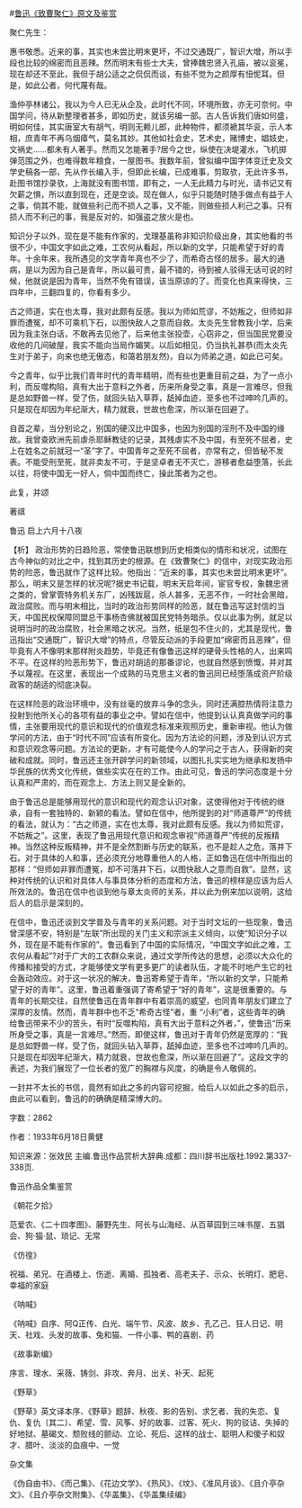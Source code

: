 #[鲁迅《致曹聚仁》原文及鉴赏](https://www.vrrw.net/wx/9463.html)

聚仁先生：

惠书敬悉。近来的事，其实也未尝比明末更坏，不过交通既广，智识大增，所以手段也比较的绵密而且恶辣。然而明末有些士大夫，曾捧魏忠贤入孔庙，被以衮冕，现在却还不至此，我但于胡公适之之侃侃而谈，有些不觉为之颜厚有忸怩耳。但是，如此公者，何代蔑有哉。

渔仲亭林诸公，我以为今人已无从企及，此时代不同，环境所致，亦无可奈何。中国学问，待从新整理者甚多，即如历史，就该另编一部。古人告诉我们唐如何盛，明如何佳，其实唐室大有胡气，明则无赖儿郎，此种物件，都须褫其华衮，示人本相，庶青年不再乌烟瘴气，莫名其妙。其他如社会史，艺术史，赌博史，娼妓史，文祸史……都未有人著手。然而又怎能著手?居今之世，纵使在决堤灌水，飞机掷弹范围之外，也难得数年粮食，一屋图书。我数年前，曾拟编中国字体变迁史及文学史稿各一部，先从作长编入手，但即此长编，已成难事，剪取欤，无此许多书，赴图书馆抄录欤，上海就没有图书馆，即有之，一人无此精力与时光，请书记又有欠薪之惧，所以直到现在，还是空谈。现在做人，似乎只能随时随手做点有益于人之事，倘其不能，就做些利己而不损人之事，又不能，则做些损人利己之事。只有损人而不利己的事，我是反对的，如强盗之放火是也。

知识分子以外，现在是不能有作家的，戈理基虽称非知识阶级出身，其实他看的书很不少，中国文字如此之难，工农何从看起，所以新的文学，只能希望于好的青年。十余年来，我所遇见的文学青年真也不少了，而希奇古怪的居多。最大的通病，是以为因为自己是青年，所以最可贵，最不错的，待到被人驳得无话可说的时候，他就说是因为青年，当然不免有错误，该当原谅的了。而变化也真来得快，三四年中，三翻四复的，你看有多少。

古之师道，实在也太尊，我对此颇有反感。我以为师如荒谬，不妨叛之，但师如非罪而遭冤，却不可乘机下石，以图快敌人之意而自救。太炎先生曾教我小学，后来因为我主张白话，不敢再去见他了，后来他主张投壶，心窃非之，但当国民党要没收他的几间破屋，我实不能向当局作媚笑。以后如相见，仍当执礼甚恭(而太炎先生对于弟子，向来也绝无傲态，和蔼若朋友然)，自以为师弟之道，如此已可矣。

今之青年，似乎比我们青年时代的青年精明，而有些也更重目前之益，为了一点小利，而反噬构陷，真有大出于意料之外者，历来所身受之事，真是一言难尽，但我是总如野兽一样，受了伤，就回头钻入草莽，舐掉血迹，至多也不过呻吟几声的。只是现在却因为年纪渐大，精力就衰，世故也愈深，所以渐在回避了。

自首之辈，当分别论之，别国的硬汉比中国多，也因为别国的淫刑不及中国的缘故。我曾查欧洲先前虐杀耶稣教徒的记录，其残虐实不及中国，有至死不屈者，史上在姓名之前就冠一“圣”字了。中国青年之至死不屈者，亦常有之，但皆秘不发表。不能受刑至死，就非卖友不可，于是坚卓者无不灭亡，游移者愈益堕落，长此以往，将使中国无一好人，倘中国而终亡，操此策者为之也。

此复，并颂

著祺

鲁迅 启上六月十八夜



【析】 政治形势的日趋险恶，常使鲁迅联想到历史相类似的情形和状况，试图在古今神似的对比之中，找到其历史的根源。在《致曹聚仁》的信中，对现实政治形势的险恶，鲁迅就作了这样比较。他指出：“近来的事，其实也未尝比明末更坏”。那么，明末又是怎样的状况呢?据史书记载，明末天启年间，宦官专权，象魏忠贤之类的，曾掌管特务机关东厂，凶残跋扈，杀人甚多，无恶不作，一时社会黑暗，政治腐败。而与明末相比，当时的政治形势同样的险恶，就在鲁迅写这封信的当天，中国民权保障同盟总干事杨杏佛就被国民党特务暗杀。仅以此事为例，就足以说明当时的政治腐败，社会黑暗之状况。当然，纸是包不住火的，尤其是现代，鲁迅指出“交通既广，智识大增”的特点，尽管反动派的手段更加“绵密而且恶辣”，但毕竟有人不像明末那样附炎趋势，毕竟还有像鲁迅这样的硬骨头性格的人，出来鸣不平。在这样的险恶形势下，鲁迅对胡适的那番谬论，也就自然感到愤慨，并对其予以蔑视。在这里，表现出一个成熟的马克思主义者的鲁迅同已经堕落成资产阶级政客的胡适的彻底决裂。

在这样险恶的政治环境中，没有丝毫的放弃斗争的念头，同时还满腔热情将注意力投射到他所关心的各项有益的事业之中。譬如在信中，他提到认认真真做学问的事情，主张要用现代的意识和现代的价值观念标准来观照历史，重新审视。他认为做学问的方法，由于“时代不同”应该有所变化。因为方法论的问题，涉及到认识方式和意识观念等问题。方法论的更新，才有可能使今人的学问之于古人，获得新的突破和成就。同时，鲁迅还主张开辟学问的新领域，以图扎扎实实地为继承和发扬中华民族的优秀文化传统，做些实实在在的工作。由此可见，鲁迅的学问态度是十分认真和严肃的，而在观念上、方法上则又是全新的。

由于鲁迅总是能够用现代的意识和现代的观念认识对象，这使得他对于传统的继承，自有一套独特的、新颖的看法。譬如在信中，他所提到的对“师道尊严”的传统的看法，就认为：“古之师道，实在也太尊，我对此颇有反感。我以为师如荒谬，不妨叛之”。这里，表现了鲁迅用现代意识和观念审视”师道尊严”传统的反叛精神。当然这种反叛精神，并不是全然割断与历史的联系，也不是趁人之危，落井下石。对于具体的人和事，还必须充分地尊重他人的人格，正如鲁迅在信中所指出的那样：“但师如非罪而遭冤，却不可落井下石，以图快敌人之意而自救”。显然，这种对传统的认识和对具体人与事具体分析的态度和方法，鲁迅的榜样是应该为后人所效法的。鲁迅在信中也谈到他与章太炎师的关系，并以此为例来加以说明，这给后人的启示是深刻的。

在信中，鲁迅还谈到文学普及与青年的关系问题。对于当时文坛的一些现象，鲁迅曾深感不安，特别是“左联”所出现的关门主义和宗派主义倾向，以使“知识分子以外，现在是不能有作家的”。鲁迅看到了中国的实际情况，“中国文字如此之难，工农何从看起”?对于广大的工农群众来说，通过文学所传达的思想，必须以大众化的传播和接受的方式，才能够使文学有更多更广的读者队伍，才能不时地产生它的社会轰动效应。对于这一状况的解决，鲁迅寄希望于青年，“所以新的文学，只能希望于好的青年”。这里，鲁迅着重强调了寄希望于“好的青年”，这是很重要的。与青年的长期交往，自然使鲁迅在青年群中有着崇高的威望，也同青年朋友们建立了深厚的友情。然而，青年群中也不乏“希奇古怪”者，重 “小利”者，这些青年的确给鲁迅带来不少的苦头，有时“反噬构陷，真有大出于意料之外者，”，使鲁迅“历来所身受之事，真是一言难尽。”然而，即使这样，鲁迅对于青年仍然是宽厚的：“我是总如野兽一样，受了伤，就回头钻入草莽，舐掉血迹，至多也不过呻吟几声的。只是现在却因年纪渐大，精力就衰，世故也愈深，所以渐在回避了”。这段文字的表述，为我们展现了一位长者的宽广的胸襟与风度，的确是令人敬佩的。

一封并不太长的书信，竟然有如此之多的内容可挖掘，给后人以如此之多的启示，由此可以看到，鲁迅的的确确是精深博大的。

字数：2862

作者：1933年6月18日黄健

知识来源：张效民 主编.鲁迅作品赏析大辞典.成都：四川辞书出版社.1992.第337-338页.

鲁迅作品全集鉴赏

《朝花夕拾》

范爱农、《二十四孝图》、藤野先生、阿长与山海经、从百草园到三味书屋、五猖会、狗·猫·鼠、琐记、无常

《仿徨》

祝福、弟兄、在酒楼上、伤逝、离婚、孤独者、高老夫子、示众、长明灯、肥皂、幸福的家庭

《呐喊》

《呐喊》自序、阿Q正传、白光、端午节、风波、故乡、孔乙己、狂人日记、明天、社戏、头发的故事、兔和猫、一件小事、鸭的喜剧、药

《故事新编》

序言、理水、采薇、铸剑、非攻、奔月、出关、补天、起死

《野草》

《野草》英文译本序、《野草》题辞、秋夜、影的告别、求乞者、我的失恋、复仇、复仇〔其二〕、希望、雪、风筝、好的故事、过客、死火、狗的驳诘、失掉的好地狱、墓碣文、颓败线的颤动、立论、死后、这样的战士、聪明人和傻子和奴才、腊叶、淡淡的血痕中、一觉

杂文集

《伪自由书》、《而己集》、《花边文学》、《热风》、《坟》、《准风月谈》、《且介亭杂文》、《且介亭杂文附集》、《华盖集》、《华盖集续编》

